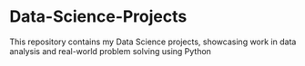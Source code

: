 # Data-Science-Projects
This repository contains my Data Science projects, showcasing work in data analysis and real-world problem solving using Python

